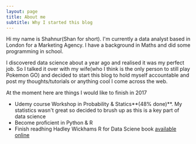 ```yaml
---
layout: page
title: About me
subtitle: Why I started this blog
---
```


Hi my name is Shahnur(Shan for short). I'm currently a  data analyst based in London for a Marketing Agency. I have a background in Maths and did some programming in school. 

I discovered data science about a year ago and realised it was my perfect job. So I talked it over with my wife(who I think is the only person to still play Pokemon GO) and decided to start this blog to hold myself accountable and post my thoughts/tutorials or anything cool I come across the web.

At the moment here are things I would like to finish in 2017
- Udemy course Workshop in Probability & Statics**(48% done)**. My statistics wasn't great so decided to brush up as this is a key part of data science
- Become proficient in Python & R
- Finish readhing Hadley Wickhams R for Data Sciene book [available online](http://r4ds.had.co.nz/index.html)

